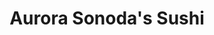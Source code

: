 ---
layout: place
title: "Aurora Sonoda's Sushi"
permalink: /colorado/aurora/aurora-sonoda-s-sushi.html
stateAbbr: CO
stateName: Colorado
cityName: Aurora
seo:
  name: "Aurora Sonoda's Sushi"
  type: Restaurant
  links: https://aurorasonodassushi.com/
description: "Aurora Sonoda's Sushi serves delicious sushi in Aurora, Colorado. Try fresh Japanese dishes for a great dining experience. "
place_id: ChIJKVx5E-SHbIcR7cD3UTrLAGI
photos:
  - name: >-
      places/ChIJKVx5E-SHbIcR7cD3UTrLAGI/photos/AeeoHcJOPL7nnNhNqLPvwCKOXkSmrsu3QgtVXznYV2zUia3kDg0WC5E0c8aU7atdGtnb2Ts156Cp2BWr8aqqTPwjY5Y-yqK9--eg4KPyOGMdVwQCCkgN7BJP9EtK5Gzt0kvM0TusPI69t-fUrc1QdMkG3SXbdemmwfDEJbCZ86fraQ3xRSZsDRLwiw60XnxJE14i4wYZLH7TVotpTKW1Owkgk9G4xd6TrtI7YPZifvoXt3pyTVh8esD5kVCwV9F1l3Hmr9-1vXl1luKK0hHl4uPX7xizbpR8FatfNqm2ubh3c6avTf5K3Bm5OOM9GwY6CHN9LBsevkK1PJCaojf1-rOGhrFzQIZwb_0C6znpicQtDIKcrzhrPCXdM5OARWAMbzySpIhphWF1dTjsBQakXjuF8pKDDfVC2EqQlnEEhDQ6fR2cpmVL
    widthPx: 1920
    heightPx: 1080
    authorAttributions:
      - displayName: Sunghyun Nam
        uri: https://maps.google.com/maps/contrib/110631246870014763753
        photoUri: >-
          https://lh3.googleusercontent.com/a/ACg8ocIhyT8aumG5HYHLdgXdTQy99t8GiCKBiH3RkWmWTcTPhvYmbg=s100-p-k-no-mo
    flagContentUri: >-
      https://www.google.com/local/imagery/report/?cb_client=maps_api_places.places_api&image_key=!1e10!2sCIHM0ogKEICAgIDM5vuVpgE&hl=en-US
    googleMapsUri: >-
      https://www.google.com/maps/place//data=!3m4!1e2!3m2!1sCIHM0ogKEICAgIDM5vuVpgE!2e10!4m2!3m1!1s0x876c87e413795c29:0x6200cb3a51f7c0ed
  - name: >-
      places/ChIJKVx5E-SHbIcR7cD3UTrLAGI/photos/AeeoHcJTGmhGBC6NTVDQCkyxsjlTNq82c5sTwQ9iKtC_Z3E4jgIM_F1cp4hY1CKg6dSciyHsCT1PSYjxN7LuPgsS2kGSXRCcIRtbiwYZrVM3bBbXgB2lvZIGa2brPZU1puI8V6swzW5x4U53ntkdqj3H2bKVW2vZpoJU2Ni1QIvi84RyQ6UjpvsTVs2Oykrd8LP81MRGwKwpI8YHT5THC-CUkMUv87Z2oBzNZBmhrFliRWA3F6PdQv-LdMnOoy5IaU85FqmKbpSZAkKxna5pZHg9ZwOfxzzvuonJpBQ7IqkuXp8ezQ
    widthPx: 1280
    heightPx: 720
    authorAttributions:
      - displayName: Aurora Sonoda's Sushi
        uri: https://maps.google.com/maps/contrib/103864827060610788470
        photoUri: >-
          https://lh3.googleusercontent.com/a-/ALV-UjWfWpNMk59QxqUMlQCYJrOi3a3fwM7soGclQUeKdhOaCk8JmmM=s100-p-k-no-mo
    flagContentUri: >-
      https://www.google.com/local/imagery/report/?cb_client=maps_api_places.places_api&image_key=!1e10!2sAF1QipMvq5rzuGJGBjPmERn6ogOBErr9c_oOslQ9Z1so&hl=en-US
    googleMapsUri: >-
      https://www.google.com/maps/place//data=!3m4!1e2!3m2!1sAF1QipMvq5rzuGJGBjPmERn6ogOBErr9c_oOslQ9Z1so!2e10!4m2!3m1!1s0x876c87e413795c29:0x6200cb3a51f7c0ed
  - name: >-
      places/ChIJKVx5E-SHbIcR7cD3UTrLAGI/photos/AeeoHcJFTNYixhrhmh5lhnOE4ytbfxKhOd99BnQQyoP94H8j1iBoWO9msF9Kgw23u0U59jI6EZCnRMowpnkfuv_fJjUfGqYQWbkoj_QEafgTYr9RWv6s2Ork1HZhjz5qBQcI3-wHSDRVef3xw9V2NzEoQvKbWrQdOf4pEBvsGAYnlsqPQLOxJD3IQcHZaMIx4fFKd4fLiMZEVWr9yi_EtBrHPSWz1AMJmLELZLz_28YGceEh2N6QYPJWyjK9lSOwHTKP4DVX63zqexrW3e0n88dnc3PRbbgol1RqvzXVN0MOAoFjfZjtuk1UppgUAv0WAGeod-Jn2o8u44RV2PrLo2jjBprbTFYisorb1EGABHTGiy3_xhn0uqU57QP52b9O5LrTY6wk043hm0Fw2IddUxGAo-DPnm49Za33Fv2qpAB7OiAqPw
    widthPx: 4032
    heightPx: 3024
    authorAttributions:
      - displayName: 畑大介
        uri: https://maps.google.com/maps/contrib/103055554576735440164
        photoUri: >-
          https://lh3.googleusercontent.com/a/ACg8ocJG24EbHYuE3PIQFqsp6xJ9qPmy-lQ119wIhL2Y0UPGer0nNg=s100-p-k-no-mo
    flagContentUri: >-
      https://www.google.com/local/imagery/report/?cb_client=maps_api_places.places_api&image_key=!1e10!2sCIHM0ogKEICAgICL6cTXcg&hl=en-US
    googleMapsUri: >-
      https://www.google.com/maps/place//data=!3m4!1e2!3m2!1sCIHM0ogKEICAgICL6cTXcg!2e10!4m2!3m1!1s0x876c87e413795c29:0x6200cb3a51f7c0ed
  - name: >-
      places/ChIJKVx5E-SHbIcR7cD3UTrLAGI/photos/AeeoHcIX6PJBn3W8LTqHgOI5r8EgjIXU5C4TonqWz_ajNB1LfQfCau6Y-CrEM-IbKyJtCrvSInllxhQdOylOXaeYOWULzG2YfLDgSiVX68Vi5QH2h2za60xFm4kXdCfMSAXd3hb51TN_1JKakbfvXIF2Qb9Us8LH-iQtrpdwhc9ab1NJglqgJ_ldTJLDsok0MXHnmBC5GWOl7OgLnGORFhwajkiCKfBGvj5cIiQ3KWcuCOY4FisDE_i3jkOLLGkCY1iUvcAQj47GYr9WOR-WEvrv4hpwX7x5EaE4z8nkZyvvrGiHf2mkjqzLeqt01P8ouabRxCxAHuAvF-uaH74dHJ_eTJ1Sw43uR0e4NFZYd3l07-ujvaNiCXVCfZNMS_jLfXtK4Q-ukoq4xsZvJ2j1KaE10go8Zo_WPLxK7I9mnmZXBsQ
    widthPx: 3000
    heightPx: 4000
    authorAttributions:
      - displayName: Michelle Kim
        uri: https://maps.google.com/maps/contrib/100513165046541889847
        photoUri: >-
          https://lh3.googleusercontent.com/a-/ALV-UjWjD4RdG2ituhoaM7lEn7u_02G3X7AfQpN91EYPRfpfwpJmeCmslQ=s100-p-k-no-mo
    flagContentUri: >-
      https://www.google.com/local/imagery/report/?cb_client=maps_api_places.places_api&image_key=!1e10!2sCIHM0ogKEICAgICDm7eELA&hl=en-US
    googleMapsUri: >-
      https://www.google.com/maps/place//data=!3m4!1e2!3m2!1sCIHM0ogKEICAgICDm7eELA!2e10!4m2!3m1!1s0x876c87e413795c29:0x6200cb3a51f7c0ed
  - name: >-
      places/ChIJKVx5E-SHbIcR7cD3UTrLAGI/photos/AeeoHcJx5j5YVo-pB_9s3O6H_ePHZjYrG1lw6E_lfl33LQG5zkOh96bzrL8J59uq8iJgr3qSzMK99UlWr8ALimYlisILiu9XO09ndMmFcJ3YGHuLikxLZ5FWFZZbSAgfW13xy_ayL49vNz-MiO-iRC7j3mJShbENHN8Qmnz4vN9bRCEtZLDhDseEBLcQSly1BmKRNBSzas2rbmkor5bXDV4YdqIG1RoTy0sCckb6ZUZW7SUbyG1BqmYY3ouqh0E264C_F1uG-OupsmfjXScy-SflbH4tA_HcHRVev9hPtS0E0BY91P7ejflBE1ImpXrAeZTIOkBYGGuAGSsRS3HBtqltNcfHKB79WTWV6xxhukYg-5t4JJH1Jhqa6J71THvG9bdTTU1g-UcOl21w-12I_7QtDfGlHN3BFHFJ3dMajqH10NGbaw
    widthPx: 4000
    heightPx: 3000
    authorAttributions:
      - displayName: Sithone Xiong
        uri: https://maps.google.com/maps/contrib/111544062908037519959
        photoUri: >-
          https://lh3.googleusercontent.com/a/ACg8ocK0XFW3VLbQKa7d82gNAIouBZyMv_dqcFIZM1Z4oUBro-IOwQ=s100-p-k-no-mo
    flagContentUri: >-
      https://www.google.com/local/imagery/report/?cb_client=maps_api_places.places_api&image_key=!1e10!2sCIHM0ogKEICAgIC_8MjlfA&hl=en-US
    googleMapsUri: >-
      https://www.google.com/maps/place//data=!3m4!1e2!3m2!1sCIHM0ogKEICAgIC_8MjlfA!2e10!4m2!3m1!1s0x876c87e413795c29:0x6200cb3a51f7c0ed
  - name: >-
      places/ChIJKVx5E-SHbIcR7cD3UTrLAGI/photos/AeeoHcJZpiOgS2aDNfu5agQTaDsXFhtgrdn67pip7mVaEYq2VMnBU51e3wwa4WFKLYRamguZ7Yvlt941rAqf4UuHEJFZulye1MRo46oqfUpXdmQHAM_sUiFSgOrzu59RPRoCCLioKXWhiCwPaSka3eTWt2ERF4eG0g2Wvth_ouqsYbr8BZ1ktKSqCPd8gs9VH-jXxgjbRG9cBpmiiicxDQhbxAYZhZkshZaao8NQw57N2L3Frz5z_RgT7PFb6-UHTxeJRHtq4Suotg63XpjEJ84dWqVdDPeGqeFBuVBIg_3CZ57JCLHY8eQt0PGGQqGTmCIzRuTZwJHy2ZqitKkeUNF2iNYm_x38R_4P6WmnEoirLlg7UA3VakQCW-AcQdSFOmbMUCbFdPXxoesbAhbrCa7m041jMqyhNNSIdalrt9DWMgMrUW7DbwaSw0dVQ-yjNKdz
    widthPx: 2252
    heightPx: 4000
    authorAttributions:
      - displayName: AY L
        uri: https://maps.google.com/maps/contrib/108450285078375145603
        photoUri: >-
          https://lh3.googleusercontent.com/a/ACg8ocLPBj20DVZlxFWlQ0Z4oY7VhTi8YYgrqi9zyz0ualaSWe_WzZnd=s100-p-k-no-mo
    flagContentUri: >-
      https://www.google.com/local/imagery/report/?cb_client=maps_api_places.places_api&image_key=!1e10!2sCIABIhAGbwPTfBKCOWe0y6UAASbl&hl=en-US
    googleMapsUri: >-
      https://www.google.com/maps/place//data=!3m4!1e2!3m2!1sCIABIhAGbwPTfBKCOWe0y6UAASbl!2e10!4m2!3m1!1s0x876c87e413795c29:0x6200cb3a51f7c0ed
  - name: >-
      places/ChIJKVx5E-SHbIcR7cD3UTrLAGI/photos/AeeoHcLVZfa73nROnRnVCqc7BLu5LQEqAWR52EVkxXTpSjmTK_y3fohdqVbq2fBegh-pPKk3YuOrMw6nXfW_nlO9mN5VQ-ewZw_PGJiPt5X4jM1Gyp8vU-NNA5V6c504DYfDpAkvc8qTorliKvM22uypPt6aBX-F5WsfDX7YOqA0AGV3oixiPyB2FHwEgZpW8UPiLgu-Cq81AB_rCssoTmTt19zFy2RDCdBU2oNF927k6dp_uXaoDxqts6A5SbcQdBruDH14YX6_u7b0oVg51NmCDtVaahjNz4mYrprqOdPe7G2m1yUMZhXPNEFLrX7nlLFhrLnjDWzq9MJrB4Z8OvL5mrrJ_ik8alV-jGr7lr83RsICOlwxVS4cf4wkSg-1rGEJe8TTybMIk_M1yLcCVqUSXQOPb5AKS7KVwCMkzBfY57TALaa9
    widthPx: 4032
    heightPx: 3024
    authorAttributions:
      - displayName: Quynh Nguyen
        uri: https://maps.google.com/maps/contrib/105402160346840469661
        photoUri: >-
          https://lh3.googleusercontent.com/a-/ALV-UjXccA_a32eDRLlNwX1YKHDuvJs7jB6Nv63XoKrs1kuMhn1gEZQA=s100-p-k-no-mo
    flagContentUri: >-
      https://www.google.com/local/imagery/report/?cb_client=maps_api_places.places_api&image_key=!1e10!2sCIHM0ogKEICAgICaqPPB5QE&hl=en-US
    googleMapsUri: >-
      https://www.google.com/maps/place//data=!3m4!1e2!3m2!1sCIHM0ogKEICAgICaqPPB5QE!2e10!4m2!3m1!1s0x876c87e413795c29:0x6200cb3a51f7c0ed
  - name: >-
      places/ChIJKVx5E-SHbIcR7cD3UTrLAGI/photos/AeeoHcJWbZ9wryUZYt243E6PQEdKWTqrlhRjNuHoqxvs5Nyjx7MEF1qyYpTllPp0UIrEfo0A24V60IoYHK2Moa1mIYZ1nxH57Q5tuV68ZwMta1DVgAHuedKSIDcWeJZC6JCGzwwr-ZnC-m8eG7XgbBbP9Vm8F7iMKC4jKsOlr6ak9OMct-M8FdQnIs9RVcZfssW-DQwQB8z5lnBvb-mgWl2t1AwOKi0zVBtP1VJkNBat_gZZG1kwKoe3Z8yfeAhgerDBbPaau3MNHlaj0sQqs2VT5ecH7zLd11FiHsI4sPFYV8gVWhzOpl0eHyJbxxW3JYYKeBFMsgTWeJV9DrGiN3_0HYlrm_zmx1NHX-jCH9F-elnUzy_GK9jE_Ep8E7gPA64bfWGZ3OObsGL15pQ9ADrpjXVHRA_eUVo9epVy0tmS4CYBSWw5
    widthPx: 4032
    heightPx: 2268
    authorAttributions:
      - displayName: Lynn Cruz
        uri: https://maps.google.com/maps/contrib/109139347472921649759
        photoUri: >-
          https://lh3.googleusercontent.com/a/ACg8ocKAn6HspmEOJH_WgkfDSn6zaaHwAh_SZxttaFKC7SH7FT3Zyg=s100-p-k-no-mo
    flagContentUri: >-
      https://www.google.com/local/imagery/report/?cb_client=maps_api_places.places_api&image_key=!1e10!2sCIHM0ogKEICAgIDJjuOG2QE&hl=en-US
    googleMapsUri: >-
      https://www.google.com/maps/place//data=!3m4!1e2!3m2!1sCIHM0ogKEICAgIDJjuOG2QE!2e10!4m2!3m1!1s0x876c87e413795c29:0x6200cb3a51f7c0ed
  - name: >-
      places/ChIJKVx5E-SHbIcR7cD3UTrLAGI/photos/AeeoHcKw8SLvAcMy_QUhg5o9wqVznM7aamFGLiNeZmpdPQC-hr2m0wAOrEOPxUvGPtbsCL-RJIcPasGwplRLCZ2L0-mhf4L1d19zYKfci_1b0hApcdXWP6jgAmbK91PVUSZ_Bbc7_XXvpklZPVhhBNKlhroTsIvMCFAup0qWwwpErtmIlRL8CnEM7J6l30U_iMEBSg8DhRcKooKSJj_edCCpgz0FtL7USZiobumg8PFyxQkZaaE_Mgir-VkgJQ8ikKbmT8Z8cyCW6Afpq7-tcx_gyNgQJ3V_vGXUtvcJROi_i5eJkSpOWsbhd4bmZsIKN6qCtHKbuazqjBn7XrWYJUDx-dV_LJMoiUfiaIEtmWRqC7TkRq6Y-DJn-BUYrWeJIRtM2XxaneSeDewLdDbXxyqM8aZWjF9nL_Sln_Cfuospg_t7jP4
    widthPx: 4080
    heightPx: 3072
    authorAttributions:
      - displayName: Yulianto Sutarko
        uri: https://maps.google.com/maps/contrib/109937886426163599739
        photoUri: >-
          https://lh3.googleusercontent.com/a/ACg8ocL5AbSRf6zjHZ1_XPybdPM-ACfKMtSwN1JSIzW_NJKSv2t8_d0=s100-p-k-no-mo
    flagContentUri: >-
      https://www.google.com/local/imagery/report/?cb_client=maps_api_places.places_api&image_key=!1e10!2sCIHM0ogKEICAgMDg1qq5zAE&hl=en-US
    googleMapsUri: >-
      https://www.google.com/maps/place//data=!3m4!1e2!3m2!1sCIHM0ogKEICAgMDg1qq5zAE!2e10!4m2!3m1!1s0x876c87e413795c29:0x6200cb3a51f7c0ed
  - name: >-
      places/ChIJKVx5E-SHbIcR7cD3UTrLAGI/photos/AeeoHcJx219_kMD2Ja-qMcQRsN3eNRx4tBxlkDNdOe4nVE-kodh7u1NOAphRWqZxshrUUzFKmIV3QhvhHeS9MqGy1CDOXe0YIGIRZNaLrZ2EjnBT9sTzY-1YnpQBITh4u3n_CL48cqKbYzQMkjwqlqGpigVLLWIPRnvCBv-tW5-ZYWTILnEfC3imKmoDfWB24Je91qny0tz-V5mDr9QtMOhEE4DgUFXXOt1U7XoCUowNAwP5mkx9gKulgBlRgAiAe5yeZVQ7RRnqgORYzUCBnr0P9Vj6wpgedj6EhlMkpAu7dSS7riIc2qGfT1smrkBF4vCmna9Jr_zvH-lZoOyoVPRcBksZIe7YvJGO1hPARMWq_W-k5pI6ZDrNCJJNWrgpB6ae1v_gTIA3mWcBPcj8okUSD1dly_BNj4Wo2TmBBSw1MwC_FeY
    widthPx: 4000
    heightPx: 3000
    authorAttributions:
      - displayName: Uri nun
        uri: https://maps.google.com/maps/contrib/115254453532652688548
        photoUri: >-
          https://lh3.googleusercontent.com/a-/ALV-UjV5LYjGNVAqi8b24K7ZNdxpmv8lWmSCFH7tAqwTi5OTNzUqOYh3=s100-p-k-no-mo
    flagContentUri: >-
      https://www.google.com/local/imagery/report/?cb_client=maps_api_places.places_api&image_key=!1e10!2sCIHM0ogKEICAgIDXpvSengE&hl=en-US
    googleMapsUri: >-
      https://www.google.com/maps/place//data=!3m4!1e2!3m2!1sCIHM0ogKEICAgIDXpvSengE!2e10!4m2!3m1!1s0x876c87e413795c29:0x6200cb3a51f7c0ed
address: 3108 S Parker Rd D1, Aurora, CO 80014, USA
street: 3108 S Parker Rd D1
city: Aurora
state: CO
zip: '80014'
country: USA
neighborhood: Dam East/West
latitude: '39.660700'
longitude: '-104.852723'
accessibility_options:
  wheelchairAccessibleParking: true
  wheelchairAccessibleEntrance: true
  wheelchairAccessibleRestroom: true
  wheelchairAccessibleSeating: true
business_status: OPERATIONAL
name: Aurora Sonoda's Sushi
google_maps_links:
  directionsUri: >-
    https://www.google.com/maps/dir//''/data=!4m7!4m6!1m1!4e2!1m2!1m1!1s0x876c87e413795c29:0x6200cb3a51f7c0ed!3e0
  placeUri: https://maps.google.com/?cid=7061867667060670701
  writeAReviewUri: >-
    https://www.google.com/maps/place//data=!4m3!3m2!1s0x876c87e413795c29:0x6200cb3a51f7c0ed!12e1
  reviewsUri: >-
    https://www.google.com/maps/place//data=!4m4!3m3!1s0x876c87e413795c29:0x6200cb3a51f7c0ed!9m1!1b1
  photosUri: >-
    https://www.google.com/maps/place//data=!4m3!3m2!1s0x876c87e413795c29:0x6200cb3a51f7c0ed!10e5
primary_type: Sushi Restaurant
opening_hours:
  regular:
    - 'Monday: 11:30 AM – 2:00 PM, 4:30 – 9:00 PM'
    - 'Tuesday: 11:30 AM – 2:00 PM, 4:30 – 9:00 PM'
    - 'Wednesday: 11:30 AM – 2:00 PM, 4:30 – 9:00 PM'
    - 'Thursday: 11:30 AM – 2:00 PM, 4:30 – 9:00 PM'
    - 'Friday: 11:30 AM – 2:00 PM, 4:30 – 9:30 PM'
    - 'Saturday: 11:30 AM – 2:00 PM, 4:30 – 9:30 PM'
    - 'Sunday: 4:00 – 9:00 PM'
  current:
    - 'Monday: 11:30 AM – 2:00 PM, 4:30 – 9:00 PM'
    - 'Tuesday: 11:30 AM – 2:00 PM, 4:30 – 9:00 PM'
    - 'Wednesday: 11:30 AM – 2:00 PM, 4:30 – 9:00 PM'
    - 'Thursday: 11:30 AM – 2:00 PM, 4:30 – 9:00 PM'
    - 'Friday: 11:30 AM – 2:00 PM, 4:30 – 9:30 PM'
    - 'Saturday: 11:30 AM – 2:00 PM, 4:30 – 9:30 PM'
    - 'Sunday: 4:00 – 9:00 PM'
secondary_opening_hours:
  regular:
    weekdayDescriptions: null
    type: null
  current:
    weekdayDescriptions: null
    type: null
phone: (303) 337-3800
price_level: PRICE_LEVEL_MODERATE
price_range: null
rating: '4.5'
rating_count: 0
website: https://aurorasonodassushi.com/
reviews: null
parking_options: null
payment_options: null
allow_dogs: null
curbside_pickup: null
delivery: null
dine_in: null
good_for_children: null
good_for_groups: null
good_for_sports: null
live_music: null
menu_for_children: null
outdoor_seating: null
reservable: null
restroom: null
serves_beer: null
serves_breakfast: null
serves_brunch: null
serves_cocktails: null
serves_coffee: null
serves_dinner: null
serves_dessert: null
serves_lunch: null
serves_vegetarian_food: null
serves_wine: null
takeout: null
update_category: essentials
summary: null

---